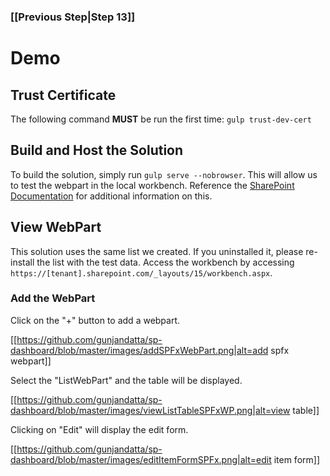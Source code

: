 ### [[Previous Step|Step 13]]

# Demo

## Trust Certificate

The following command **MUST** be run the first time: ```gulp trust-dev-cert```

## Build and Host the Solution

To build the solution, simply run ```gulp serve --nobrowser```. This will allow us to test the webpart in the local workbench. Reference the [SharePoint Documentation](https://docs.microsoft.com/en-us/sharepoint/dev/spfx/web-parts/get-started/build-a-hello-world-web-part#preview-the-web-part-in-sharepoint) for additional information on this.

## View WebPart

This solution uses the same list we created. If you uninstalled it, please re-install the list with the test data. Access the workbench by accessing ```https://[tenant].sharepoint.com/_layouts/15/workbench.aspx```.

### Add the WebPart

Click on the "+" button to add a webpart.

[[https://github.com/gunjandatta/sp-dashboard/blob/master/images/addSPFxWebPart.png|alt=add spfx webpart]]

Select the "ListWebPart" and the table will be displayed.

[[https://github.com/gunjandatta/sp-dashboard/blob/master/images/viewListTableSPFxWP.png|alt=view table]]

Clicking on "Edit" will display the edit form.

[[https://github.com/gunjandatta/sp-dashboard/blob/master/images/editItemFormSPFx.png|alt=edit item form]]